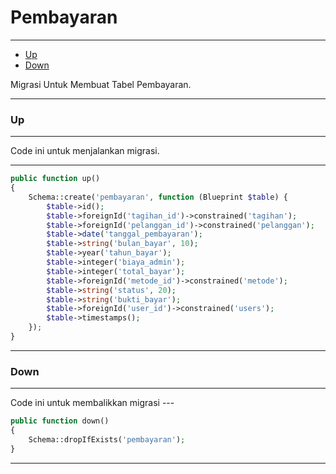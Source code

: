 # Pembayaran

---

-   [Up](#section-1)
-   [Down](#section-2)

<larecipe-card type="primary" rounded>
Migrasi Untuk Membuat Tabel Pembayaran.
</larecipe-card>

---

<a name="section-1"></a>

### Up

---

<larecipe-card type="warning" rounded>
Code ini untuk menjalankan migrasi.
</larecipe-card>

---

```php
public function up()
{
    Schema::create('pembayaran', function (Blueprint $table) {
        $table->id();
        $table->foreignId('tagihan_id')->constrained('tagihan');
        $table->foreignId('pelanggan_id')->constrained('pelanggan');
        $table->date('tanggal_pembayaran');
        $table->string('bulan_bayar', 10);
        $table->year('tahun_bayar');
        $table->integer('biaya_admin');
        $table->integer('total_bayar');
        $table->foreignId('metode_id')->constrained('metode');
        $table->string('status', 20);
        $table->string('bukti_bayar');
        $table->foreignId('user_id')->constrained('users');
        $table->timestamps();
    });
}
```

---

<a name="section-2"></a>

### Down

---

<larecipe-card type="success" rounded>
Code ini untuk membalikkan migrasi
</larecipe-card>
---

```php
public function down()
{
    Schema::dropIfExists('pembayaran');
}
```

---
